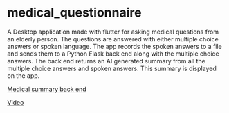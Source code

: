 # medical_questionnaire

A Desktop application made with flutter for asking medical questions from an elderly person.
The questions are answered with either multiple choice answers or spoken language. 
The app records the spoken answers to a file and sends them to a Python Flask back end along with the multiple choice answers.
The back end returns an AI generated summary from all the multiple choice answers and spoken answers. 
This summary is displayed on the app.

[Medical summary back end](https://github.com/mabackma/medical_questionnaire_backend)

[Video](https://www.youtube.com/watch?v=LpVu0fCTQkw)

